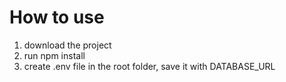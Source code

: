 # How to use

1. download the project
2. run npm install
3. create .env file in the root folder, save it with DATABASE_URL
